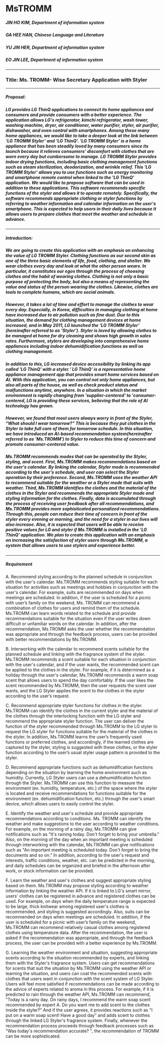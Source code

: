 # MsTROMM
##### JIN HO KIM, Department of information system
##### GA HEE HAN, Chinese Language and Literature
##### YU JIN HER, Department of information system
##### EO JIN LEE, Department of information system
----------
### Title: Ms. TROMM- Wise Secretary Application with Styler
----------
##### Proposal:
##### LG provides LG ThinQ applications to connect its home appliances and consumers and provide consumers with a better experience. The application allows LG's refrigerator, kimchi refrigerator, wash tower, washing machine, dryer, air conditioner, water purifier, styler, air purifier, dishwasher, and oven control with smartphones. Among these many home appliances, we would like to take a deeper look at the link between ‘LG TROMM Styler’ and ‘LG ThinQ’. ‘LG TROMM Styler’ is a home appliance that has been steadily loved by many consumers since its launch because it relieves consumers' discomfort with clothes that are worn every day but cumbersome to manage. LG TROMM Styler provides indoor drying functions, including basic clothing management functions such as steam sterilization, deodorization, and wrinkle relief. This 'LG TROMM Styler' allows you to use functions such as energy monitoring and smartphone remote control when linked to the 'LG ThinQ' application. We would like to propose software that can be used in addition to these applications. This software recommends specific functions of the styler and allows it to operate remotely. Specifically, the software recommends appropriate clothing or styler functions by referring to weather information and calendar information on the user's smartphone. This is expected to help users in their daily lives because it allows users to prepare clothes that meet the weather and schedule in advance.
----------
##### Introduction:
##### We are going to create this application with an emphasis on enhancing the value of LG TROMM Styler. Clothing functions as our second skin as one of the three basic elements of life, food, clothing, and shelter. We wear clothes every day and look at what the other person wears. In particular, it constitutes our egos through the process of choosing clothes and the habit of wearing clothes. Clothing is not only a basic purpose of protecting the body, but also a means of representing the value and status of the person wearing the clothes. Likewise, clothes are tools to complete humans, which are social animals. 
##### However, it takes a lot of time and effort to manage the clothes to wear every day. Especially, in Korea, difficulties in managing clothing at home have increased due to air pollution such as fine dust. Due to this situation, the demand for clothing management devices at home increased, and in May 2011, LG launched the ‘LG TROMM Styler’ (hereinafter referred to as ‘Styler’). Styler is loved by allowing clothes to be managed at home for dry cleaning and shows high growth in sales rates. Furthermore, stylers are developing into comprehensive home appliances including indoor dehumidification functions as well as clothing management. 
##### In addition to this, LG increased device accessibility by linking its app called 'LG ThinQ' with a styler.‘ LG ThinQ’ is a representative home appliance management app that provides smart home services based on AI. With this application, you can control not only home appliances, but also all parts of the house, as well as check product status and malfunctions anytime, anywhere. In a situation in which the market environment is rapidly changing from 'supplier-centered' to 'consumer-centered, LG is providing these services, believing that the role of AI technology has grown.
##### However, we found that most users always worry in front of the Styler, "What should I wear tomorrow?" This is because they put clothes in the Styler to take full care of them for tomorrow schedule. In this situation, we have introduced an AI-based recommendation system(hereinafter referred to as ‘Ms.TROMM’) to Styler to reduce this time of concern and promote consumer-centered value.
##### Ms.TROMM recommends modes that can be operated by the Styler, styling, and scent. First,  Ms.TROMM makes recommendations based on the user's calendar. By linking the calendar, Styler mode is recommended according to the user's schedule, and user can select the Styler operation by their preference. Second, Ms.TROMM uses the weather API to recommend suitable for the weather or a Styler mode that suits with weather. Third, Ms.TROMM identifies the clothes and the material of the clothes in the Styler and recommends the appropriate Styler mode and styling information for the clothes. Finally, data is accumulated through the process of receiving user feedback after all recommendations, and Ms.TROMM provides more sophisticated personalized recommendations. Through this, people can reduce their time of concern in front of the styler every evening or morning, and the need for a styler in our lives will also increase. Also, it is expected that users will be able to receive positive values for LG and styler if Ms.TROMM is installed in the ‘LG ThinQ’ application. We plan to create this application with an emphasis on increasing the satisfaction of styler users through Ms.TROMM, a system that allows users to use stylers and experience better.
----------
##### Requirement
A.	Recommend styling according to the planned schedule in conjunction with the user's calendar.
Ms.TROMM recommends styling suitable for each situation for activities such as meetings and hobbies in conjunction with the user's calendar. For example, suits are recommended on days when meetings are scheduled. In addition, if the user is scheduled for a picnic with user’s family on the weekend, Ms. TROMM can recommend a combination of clothes for users and remind them of the schedule. Ms.TROMM can learn words related to the schedule and provide recommendations suitable for the situation even if the user writes down difficult or unfamiliar words on the calendar. In addition, after the recommendation, Ms.TROMM asks the user whether the recommendation was appropriate and through the feedback process, users can be provided with better recommendations by Ms.TROMM.

B.	Interworking with the calendar to recommend scents suitable for the planned schedule and linking with the fragrance system of the styler.
Ms.TROMM recommends a scent suitable for each situation in conjunction with the user's calendar, and if the user wants, the recommended scent can be applied to the clothes in the styler. For example, if it is determined as a holiday through the user's calendar, Ms.TROMM recommends a warm soap scent that allows users to spend the day comfortably. If the user likes the scent recommended by Ms.TROMM, then the user requests the scent user wants, and the LG Styler applies the scent to the clothes in the styler according to the user’s request.

C.	Recommend appropriate styler functions for clothes in the styler.
Ms.TROMM can identify the clothes in the current styler and the material of the clothes through the interlocking function with the LG styler and recommend the appropriate styler function. The user can deliver the function of the styler recommended through Ms.TROMM to the LG styler to request the LG styler for functions suitable for the material of the clothes in the styler. In addition, Ms.TROMM learns the user’s frequently used functions or preferred clothes, and accordingly, if the learned clothes are captured by the styler, styling is suggested with these clothes, or the styler function according to the user’s usual styler usage pattern is provided to the styler.

D.	Recommend appropriate functions such as dehumidification functions depending on the situation by learning the home environment such as humidity.
Currently, LG Styler users can use a dehumidification function through the Styler. Ms.TROMM can use this function to measure the environment (ex. humidity, temperature, etc.) of the space where the styler is located and receive recommendations for functions suitable for the environment (ex. dehumidification function, etc.) through the user's smart device, which allows users to easily control the styler.

E.	Identify the weather and user's schedule and provide appropriate recommendations according to conditions.
Ms. TROMM can identify the weather and make suggestions to the user according to weather conditions. For example, on the morning of a rainy day, Ms.TROMM can give notifications such as "It's raining today. Don't forget to bring your umbrella." Also, on the morning of the day when an important meeting is scheduled through interworking with the calendar, Ms.TROMM can give notifications such as "An important meeting is scheduled today. Don't forget to bring the documents and so on." In addition, according to the user's request and interests, traffic conditions, weather, etc. can be predicted in the morning, and daily schedules can be organized and briefed in the afternoon after work, or stock information can be provided.

F.	Learn the weather and user's clothes and suggest appropriate styling based on them.
Ms.TROMM may propose styling according to weather information by linking the weather API. If it is linked to LG's smart mirror, users' clothes can be registered in advance and registered clothes can be used. For example, on days when the daily temperature range is expected to be large, thick knitwear among registered user's clothes is recommended, and styling is suggested accordingly. Also, suits can be recommended on days when meetings are scheduled. In addition, if the user is scheduled for a picnic with user’s family on the weekend, Ms.TROMM can recommend relatively casual clothes among registered clothes using temperature data. After the recommendation, the user is asked if the recommendation was appropriate, and through the feedback process, the user can be provided with a better experience by Ms.TROMM.

G.	Learning the weather environment and situation, suggesting appropriate scents according to the situation recommended by experts, and linking them with the Styler's fragrance system.
Users can get recommendations for scents that suit the situation by Ms.TROMM using the weather API or learning the situation, and users can coat the recommended scents with clothes that users want in conjunction with the scent system of LG Styler. Users will feel more satisfied if recommendations can be made according to the advice of experts related to aroma in this process. For example, if it is predicted to rain through the weather API, Ms.TROMM can recommend, "Today is a rainy day. On rainy days, I recommend the warm soap scent recommended by expert A. Do you want me to add scent to the clothes inside the styler?” And if the user agrees, it provides reactions such as "I put on a warm soap scent! Have a good day” and adds scent to clothes through the linked LG Styler's fragrance system. Finally, whenever the recommendation process proceeds through feedback processes such as "Was today's recommendation accurate? ", the recommendation of TROMM can be more sophisticated.

